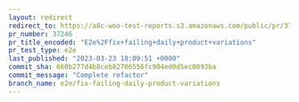 ```yaml
---
layout: redirect
redirect_to: https://a8c-woo-test-reports.s3.amazonaws.com/public/pr/37246/e2e/index.html
pr_number: 37246
pr_title_encoded: "E2e%2Ffix+failing+daily+product+variations"
pr_test_type: e2e
last_published: "2023-03-23 18:09:51 +0000"
commit_sha: 660b277d4b8ceb82706556fc904ed0d5ec0093ba
commit_message: "Complete refactor"
branch_name: e2e/fix-failing-daily-product-variations
---
```

